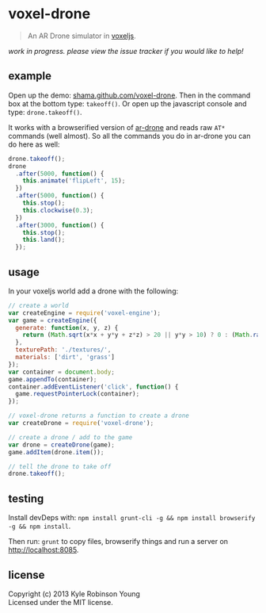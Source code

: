 # voxel-drone

> An AR Drone simulator in [voxeljs](http://voxeljs.com).

_work in progress. please view the issue tracker if you would like to help!_

## example

Open up the demo:
[shama.github.com/voxel-drone](http://shama.github.com/voxel-drone). Then in the
command box at the bottom type: `takeoff()`. Or open up the javascript console
and type: `drone.takeoff()`.

It works with a browserified version of
[ar-drone](https://github.com/felixge/node-ar-drone) and reads raw `AT*`
commands (well almost). So all the commands you do in ar-drone you can do
here as well:

```js
drone.takeoff();
drone
  .after(5000, function() {
    this.animate('flipLeft', 15);
  })
  .after(5000, function() {
    this.stop();
    this.clockwise(0.3);
  })
  .after(3000, function() {
    this.stop();
    this.land();
  });
```

## usage

In your voxeljs world add a drone with the following:

```js
// create a world
var createEngine = require('voxel-engine');
var game = createEngine({
  generate: function(x, y, z) {
    return (Math.sqrt(x*x + y*y + z*z) > 20 || y*y > 10) ? 0 : (Math.random() * 2) + 1;
  },
  texturePath: './textures/',
  materials: ['dirt', 'grass']
});
var container = document.body;
game.appendTo(container);
container.addEventListener('click', function() {
  game.requestPointerLock(container);
});

// voxel-drone returns a function to create a drone
var createDrone = require('voxel-drone');

// create a drone / add to the game
var drone = createDrone(game);
game.addItem(drone.item());

// tell the drone to take off
drone.takeoff();
```

## testing

Install devDeps with:
`npm install grunt-cli -g && npm install browserify -g && npm install`.

Then run: `grunt` to copy files, browserify things and run a server on
[http://localhost:8085](http://localhost:8085).

## license
Copyright (c) 2013 Kyle Robinson Young  
Licensed under the MIT license.
